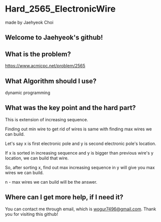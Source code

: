# Hard_2565_ElectronicWire

made by Jaehyeok Choi

## Welcome to Jaehyeok's github!

## What is the problem?

https://www.acmicpc.net/problem/2565

## What Algorithm should I use?

dynamic programming

## What was the key point and the hard part?

This is extension of increasing sequence.

Finding out min wire to get rid of wires is same with finding max wires we can build.

Let's say x is first electronic pole and y is second electronic pole's location.

If x is sorted in increasing sequence and y is bigger than previous wire's y location, we can build that wire.

So, after sorting x, find out max increasing sequence in y will give you max wires we can build.

n - max wires we can build will be the answer.

## Where can I get more help, if I need it?

You can contact me through email, which is wogur7496@gmail.com.
Thank you for visiting this github!
